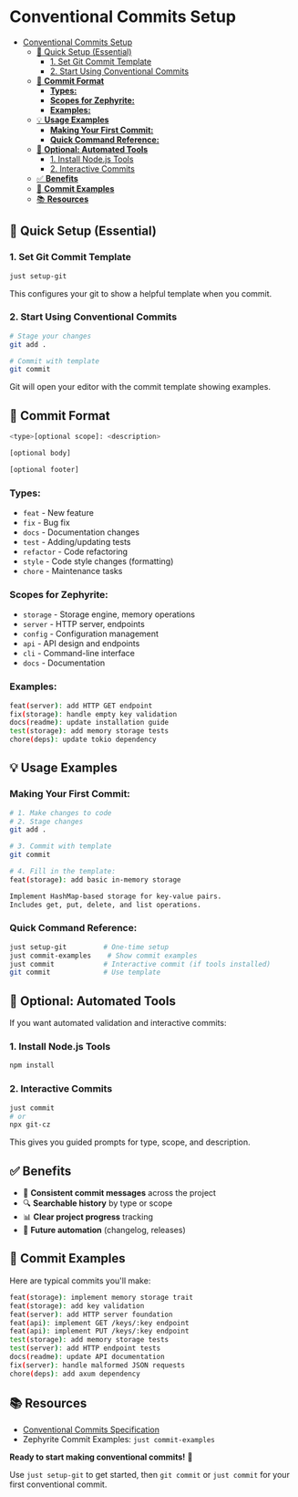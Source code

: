 # Conventional Commits Setup

- [Conventional Commits Setup](#conventional-commits-setup)
  - [🚀 Quick Setup (Essential)](#-quick-setup-essential)
    - [1. Set Git Commit Template](#1-set-git-commit-template)
    - [2. Start Using Conventional Commits](#2-start-using-conventional-commits)
  - [📝 **Commit Format**](#-commit-format)
    - [**Types:**](#types)
    - [**Scopes for Zephyrite:**](#scopes-for-zephyrite)
    - [**Examples:**](#examples)
  - [💡 **Usage Examples**](#-usage-examples)
    - [**Making Your First Commit:**](#making-your-first-commit)
    - [**Quick Command Reference:**](#quick-command-reference)
  - [🔧 **Optional: Automated Tools**](#-optional-automated-tools)
    - [1. Install Node.js Tools](#1-install-nodejs-tools)
    - [2. Interactive Commits](#2-interactive-commits)
  - [✅ **Benefits**](#-benefits)
  - [🎯 **Commit Examples**](#-commit-examples)
  - [📚 **Resources**](#-resources)

## 🚀 Quick Setup (Essential)

### 1. Set Git Commit Template

```bash
just setup-git
```

This configures your git to show a helpful template when you commit.

### 2. Start Using Conventional Commits

```bash
# Stage your changes
git add .

# Commit with template
git commit
```

Git will open your editor with the commit template showing examples.

## 📝 **Commit Format**

```bash
<type>[optional scope]: <description>

[optional body]

[optional footer]
```

### **Types:**

- `feat` - New feature
- `fix` - Bug fix
- `docs` - Documentation changes
- `test` - Adding/updating tests
- `refactor` - Code refactoring
- `style` - Code style changes (formatting)
- `chore` - Maintenance tasks

### **Scopes for Zephyrite:**

- `storage` - Storage engine, memory operations
- `server` - HTTP server, endpoints
- `config` - Configuration management
- `api` - API design and endpoints
- `cli` - Command-line interface
- `docs` - Documentation

### **Examples:**

```bash
feat(server): add HTTP GET endpoint
fix(storage): handle empty key validation
docs(readme): update installation guide
test(storage): add memory storage tests
chore(deps): update tokio dependency
```

## 💡 **Usage Examples**

### **Making Your First Commit:**

```bash
# 1. Make changes to code
# 2. Stage changes
git add .

# 3. Commit with template
git commit

# 4. Fill in the template:
feat(storage): add basic in-memory storage

Implement HashMap-based storage for key-value pairs.
Includes get, put, delete, and list operations.
```

### **Quick Command Reference:**

```bash
just setup-git         # One-time setup
just commit-examples    # Show commit examples
just commit            # Interactive commit (if tools installed)
git commit             # Use template
```

## 🔧 **Optional: Automated Tools**

If you want automated validation and interactive commits:

### 1. Install Node.js Tools

```bash
npm install
```

### 2. Interactive Commits

```bash
just commit
# or
npx git-cz
```

This gives you guided prompts for type, scope, and description.

## ✅ **Benefits**

- 📝 **Consistent commit messages** across the project
- 🔍 **Searchable history** by type or scope
- 📊 **Clear project progress** tracking
- 🤖 **Future automation** (changelog, releases)

## 🎯 **Commit Examples**

Here are typical commits you'll make:

```bash
feat(storage): implement memory storage trait
feat(storage): add key validation
feat(server): add HTTP server foundation
feat(api): implement GET /keys/:key endpoint
feat(api): implement PUT /keys/:key endpoint
test(storage): add memory storage tests
test(server): add HTTP endpoint tests
docs(readme): update API documentation
fix(server): handle malformed JSON requests
chore(deps): add axum dependency
```

## 📚 **Resources**

- [Conventional Commits Specification](https://www.conventionalcommits.org/)
- Zephyrite Commit Examples: `just commit-examples`

**Ready to start making conventional commits!** 🚀

Use `just setup-git` to get started, then `git commit` or `just commit` for your first conventional commit.
